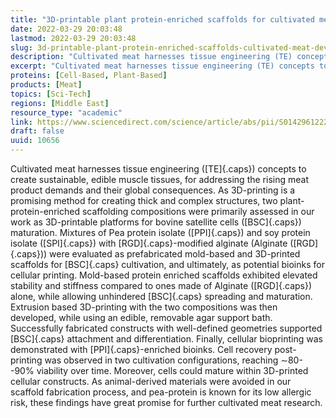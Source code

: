 ```yaml
---
title: "3D-printable plant protein-enriched scaffolds for cultivated meat development"
date: 2022-03-29 20:03:48
lastmod: 2022-03-29 20:03:48
slug: 3d-printable-plant-protein-enriched-scaffolds-cultivated-meat-development
description: "Cultivated meat harnesses tissue engineering (TE) concepts to create sustainable, edible muscle tissues, for addressing the rising meat product demands and their global consequences. As 3D-printing is a promising method for creating thick and complex structures, two plant-protein-enriched scaffolding compositions were primarily assessed in our work as 3D-printable platforms for bovine satellite cells (BSC) maturation."
excerpt: "Cultivated meat harnesses tissue engineering (TE) concepts to create sustainable, edible muscle tissues, for addressing the rising meat product demands and their global consequences. As 3D-printing is a promising method for creating thick and complex structures, two plant-protein-enriched scaffolding compositions were primarily assessed in our work as 3D-printable platforms for bovine satellite cells (BSC) maturation."
proteins: [Cell-Based, Plant-Based]
products: [Meat]
topics: [Sci-Tech]
regions: [Middle East]
resource_type: "academic"
link: https://www.sciencedirect.com/science/article/abs/pii/S0142961222001260
draft: false
uuid: 10656
---
```

Cultivated meat harnesses tissue engineering ([TE]{.caps}) concepts to
create sustainable, edible muscle tissues, for addressing the rising
meat product demands and their global consequences. As 3D-printing is a
promising method for creating thick and complex structures, two
plant-protein-enriched scaffolding compositions were primarily assessed
in our work as 3D-printable platforms for bovine satellite cells
([BSC]{.caps}) maturation. Mixtures of Pea protein isolate
([PPI]{.caps}) and soy protein isolate ([SPI]{.caps}) with
[RGD]{.caps}-modified alginate (Alginate ([RGD]{.caps})) were evaluated
as prefabricated mold-based and 3D-printed scaffolds for [BSC]{.caps}
cultivation, and ultimately, as potential bioinks for cellular printing.
Mold-based protein enriched scaffolds exhibited elevated stability and
stiffness compared to ones made of Alginate ([RGD]{.caps}) alone, while
allowing unhindered [BSC]{.caps} spreading and maturation. Extrusion
based 3D-printing with the two compositions was then developed, while
using an edible, removable agar support bath. Successfully fabricated
constructs with well-defined geometries supported [BSC]{.caps}
attachment and differentiation. Finally, cellular bioprinting was
demonstrated with [PPI]{.caps}-enriched bioinks. Cell recovery
post-printing was observed in two cultivation configurations, reaching
∼80--90% viability over time. Moreover, cells could mature within
3D-printed cellular constructs. As animal-derived materials were avoided
in our scaffold fabrication process, and pea-protein is known for its
low allergic risk, these findings have great promise for further
cultivated meat research.
